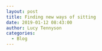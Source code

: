 ```yaml
---
layout: post
title: Finding new ways of sitting
date: 2019-01-12 08:43:00
author: Lucy Tennyson
categories:
  - Blog
---
```


